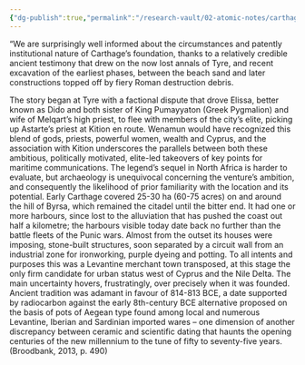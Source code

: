 ```yaml
---
{"dg-publish":true,"permalink":"/research-vault/02-atomic-notes/carthage-was-essentially-a-levantine-merchant-town-transposed-onto-northern-africa/"}
---
```


“We are surprisingly well informed about the circumstances and patently institutional nature of Carthage’s foundation, thanks to a relatively credible ancient testimony that drew on the now lost annals of Tyre, and recent excavation of the earliest phases, between the beach sand and later constructions topped off by fiery Roman destruction debris.  

The story began at Tyre with a factional dispute that drove Elissa, better known as Dido and both sister of King Pumayyaton (Greek Pygmalion) and wife of Melqart’s high priest, to flee with members of the city’s elite, picking up Astarte’s priest at Kition en route. Wenamun would have recognized this blend of gods, priests, powerful women, wealth and Cyprus, and the association with Kition underscores the parallels between both these ambitious, politically motivated, elite-led takeovers of key points for maritime communications. The legend’s sequel in North Africa is harder to evaluate, but archaeology is unequivocal concerning the venture’s ambition, and consequently the likelihood of prior familiarity with the location and its potential. Early Carthage covered 25-30 ha (60-75 acres) on and around the hill of Byrsa, which remained the citadel until the bitter end. It had one or more harbours, since lost to the alluviation that has pushed the coast out half a kilometre; the harbours visible today date back no further than the battle fleets of the Punic wars. Almost from the outset its houses were imposing, stone-built structures, soon separated by a circuit wall from an industrial zone for ironworking, purple dyeing and potting. To all intents and purposes this was a Levantine merchant town transposed, at this stage the only firm candidate for urban status west of Cyprus and the Nile Delta. The main uncertainty hovers, frustratingly, over precisely when it was founded. Ancient tradition was adamant in favour of 814-813 BCE, a date supported by radiocarbon against the early 8th-century BCE alternative proposed on the basis of pots of Aegean type found among local and numerous Levantine, Iberian and Sardinian imported wares – one dimension of another discrepancy between ceramic and scientific dating that haunts the opening centuries of the new millennium to the tune of fifty to seventy-five years. (Broodbank, 2013, p. 490)